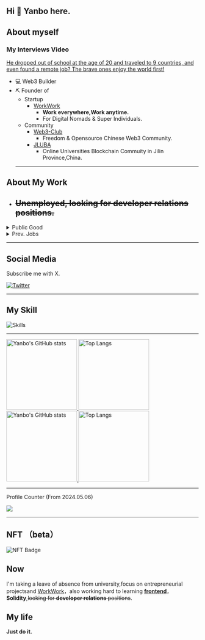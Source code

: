 ## Hi 👋 Yanbo here.

## About myself                                                                  
### My Interviews Video
[He dropped out of school at the age of 20 and traveled to 9 countries, and even found a remote job? The brave ones enjoy the world first!](https://www.bilibili.com/video/BV1fgySYsErh?vd_source=86a032a2de4a00e60764f0a49a2e153e)
- 💻 Web3 Builder
- ⛏️ Founder of
  - Startup
    - [WorkWork](https://www.linkedin.com/company/workworkweb3/)
      - **Work everywhere,Work anytime.**
      - For Digital Nomads & Super Individuals.
  - Community
    - [Web3-Club](https://github.com/Web3-Club)
      - Freedom & Opensource Chinese Web3 Community.
    - [JLUBA](https://x.com/JLUBA2023)
      - Online Universities Blockchain Commuity in Jilin Province,China.
  ---
## About My Work
- ~~Unemployed, looking for developer relations positions.~~
  ---
<details>
<summary>Public Good</summary>
  
- [LXDAO](https://lxdao.io/)  
  - [Donate3](https://donate3.xyz)      
    - Donate3 is a web3 donation tool. It enables public goods and creators to set up donations in just 5 minutes.    
  - [MyFirstWeb3](https://layer2.myfirst.io/)  
    - The educational nonprofit product sponser by Ethereum Foundation.   
- [Social Layer](https://www.sociallayer.im/)  
  - Modular Social Infrastructures for Decentralized Future.
  
</details>


<details>
<summary>Prev. Jobs</summary>
    
  -  `Develop Relations` of [BitLayer](https://www.bitlayer.org/)  
    -  The first Bitcoin security-equivalent Layer 2 based on the BitVM paradigm.  
  -  `Developer Ecosystem Business Development` of [UXUY](https://uxuy.com/).  
    -  [UXUY Wallet](https://t.me/UXUYbot) is the first multi-chain wallet on Telegram.  
</details>
 
---
## Social Media
Subscribe me with X.

[![Twitter](https://img.shields.io/badge/@YanboOfficial-1DA1F2?style=for-the-badge&logo=twitter&logoColor=white)](https://twitter.com/YanboOfficial)

---

## My Skill

![Skills](https://skillicons.dev/icons?i=apple,c,clion,arduino,cloudflare,discord,figma,github,gmail,html,instagram,linux,linkedin,md,notion,pycharm,raspberrypi,sublime,twitter,ubuntu,vscode,webstorm)

---

<a href="https://github-readme-stats-one-bice.vercel.app/api?username=yanboishere&show_icons=true&include_all_commits=true&role=OWNER,ORGANIZATION_MEMBER#gh-light-mode-only" target="_blank">
  <img src="https://github-readme-stats-one-bice.vercel.app/api?username=yanboishere&show_icons=true&include_all_commits=true&role=OWNER,ORGANIZATION_MEMBER#gh-light-mode-only" alt="Yanbo's GitHub stats" height="185px">
</a>
<a href="https://github-readme-stats-one-bice.vercel.app/api/top-langs/?username=yanboishere&layout=compact&langs_count=8&include_all_commits=true&role=OWNER,ORGANIZATION_MEMBER#gh-light-mode-only">
  <img src="https://github-readme-stats-one-bice.vercel.app/api/top-langs/?username=yanboishere&layout=compact&langs_count=8&include_all_commits=true&role=OWNER,ORGANIZATION_MEMBER#gh-light-mode-only" alt="Top Langs" height="185px">
</a>

<a href="https://github-readme-stats-one-bice.vercel.app/api?username=yanboishere&theme=calm&show_icons=true&include_all_commits=true&role=OWNER,ORGANIZATION_MEMBER#gh-dark-mode-only" target="_blank">
  <img src="https://github-readme-stats-one-bice.vercel.app/api?username=yanboishere&theme=calm&show_icons=true&include_all_commits=true&role=OWNER,ORGANIZATION_MEMBER#gh-dark-mode-only" alt="Yanbo's GitHub stats" height="185px">
</a>
<a href="https://github-readme-stats-one-bice.vercel.app/api/top-langs/?username=yanboishere&theme=calm&layout=compact&langs_count=8&include_all_commits=true&role=OWNER,ORGANIZATION_MEMBER#gh-dark-mode-only">
  <img src="https://github-readme-stats-one-bice.vercel.app/api/top-langs/?username=yanboishere&theme=calm&layout=compact&langs_count=8&include_all_commits=true&role=OWNER,ORGANIZATION_MEMBER#gh-dark-mode-only" alt="Top Langs" height="185px">
</a>

---

Profile Counter (From 2024.05.06)

![](https://profile-counter.glitch.me/yanboishere/count.svg)

---
## NFT （beta）
![NFT Badge](https://github-nft-fawn.vercel.app/api/nft-badge?address=0xbbc1fe874422f61fb135e72c3229fffc3cb266fb)

## Now 
I'm taking a leave of absence from university,focus on entrepreneurial projectsand [WorkWork](https://github.com/WorkWorkLabs)，also working hard to learning **[frontend](https://github.com/yanboishere/Web-learning)**，**Solidity**,~~looking for **developer relations** positions~~.

## My life
**Just do it.**












































